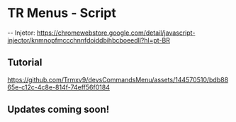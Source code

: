 # TR Menus - Script 

-- Injetor: https://chromewebstore.google.com/detail/javascript-injector/knmnopfmccchnnfdoiddbihbcboeedll?hl=pt-BR

## Tutorial 

https://github.com/Trmxv9/devsCommandsMenu/assets/144570510/bdb8865e-c12c-4c8e-814f-74eff56f0184

## Updates coming soon!
